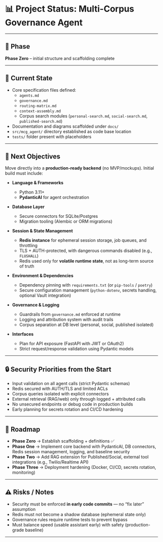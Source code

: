 # 📊 Project Status: Multi-Corpus Governance Agent

---

## 📌 Phase
**Phase Zero** – initial structure and scaffolding complete  

---

## 🎯 Current State
- Core specification files defined:
  - `agents.md`
  - `governance.md`
  - `routing-matrix.md`
  - `context-assembly.md`
  - Corpus search modules (`personal-search.md`, `social-search.md`, `published-search.md`)
- Documentation and diagrams scaffolded under `docs/`
- `src/mcg_agent/` directory established as code base location
- `tests/` folder present with placeholders

---

## 🚀 Next Objectives
Move directly into a **production-ready backend** (no MVP/mockups). Initial build must include:

- **Language & Frameworks**  
  - Python 3.11+  
  - **PydanticAI** for agent orchestration  

- **Database Layer**  
  - Secure connectors for SQLite/Postgres  
  - Migration tooling (Alembic or ORM migrations)  

- **Session & State Management**  
  - **Redis instance** for ephemeral session storage, job queues, and throttling  
  - TLS + AUTH-protected, with dangerous commands disabled (e.g., `FLUSHALL`)  
  - Redis used only for **volatile runtime state**, not as long-term source of truth  

- **Environment & Dependencies**  
  - Dependency pinning with `requirements.txt` (or `pip-tools` / `poetry`)  
  - Secure configuration management (`python-dotenv`, secrets handling, optional Vault integration)  

- **Governance & Logging**  
  - Guardrails from `governance.md` enforced at runtime  
  - Logging and attribution system with audit trails  
  - Corpus separation at DB level (personal, social, published isolated)  

- **Interfaces**  
  - Plan for API exposure (FastAPI with JWT or OAuth2)  
  - Strict request/response validation using Pydantic models  

---

## 🔒 Security Priorities from the Start
- Input validation on all agent calls (strict Pydantic schemas)  
- Redis secured with AUTH/TLS and limited ACLs  
- Corpus queries isolated with explicit connectors  
- External retrieval (RAG/web) only through logged + attributed calls  
- No unsecured endpoints or debug code in production builds  
- Early planning for secrets rotation and CI/CD hardening  

---

## 📅 Roadmap
- **Phase Zero** → Establish scaffolding + definitions ✅  
- **Phase One** → Implement core backend with PydanticAI, DB connectors, Redis session management, logging, and baseline security  
- **Phase Two** → Add RAG extension for Published/Social, external tool integrations (e.g., Twilio/Realtime API)  
- **Phase Three** → Deployment hardening (Docker, CI/CD, secrets rotation, monitoring)  

---

## ⚠️ Risks / Notes
- Security must be enforced **in early code commits** — no “fix later” assumption  
- Redis must not become a shadow database (ephemeral state only)  
- Governance rules require runtime tests to prevent bypass  
- Must balance speed (usable assistant early) with safety (production-grade baseline)  

---

